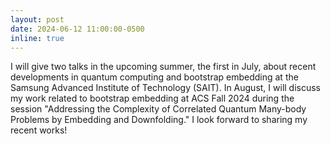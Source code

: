```yaml
---
layout: post
date: 2024-06-12 11:00:00-0500
inline: true
---
```


I will give two talks in the upcoming summer, the first in July, about recent developments in quantum computing and bootstrap embedding at the Samsung Advanced Institute of Technology (SAIT). In August, I will discuss my work related to bootstrap embedding at ACS Fall 2024 during the session "Addressing the Complexity of Correlated Quantum Many-body Problems by Embedding and Downfolding." I look forward to sharing my recent works!

